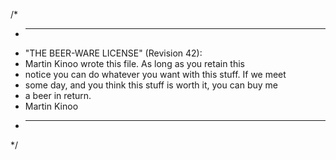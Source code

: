 /*
 * --------------------------------------------------------------
 * "THE BEER-WARE LICENSE" (Revision 42):
 * Martin Kinoo wrote this file. As long as you retain this
 * notice you can do whatever you want with this stuff. If we meet
 * some day, and you think this stuff is worth it, you can buy me
 * a beer in return.
 * Martin Kinoo
 * ---------------------------------------------------------------
 */
